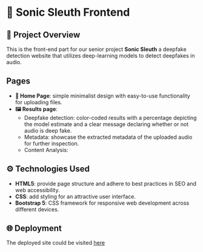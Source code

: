 # :mag_right: Sonic Sleuth Frontend

## 🌟 Project Overview

This is the front-end part for our senior project **Sonic Sleuth** a deepfake detection website that utilizes deep-learning models to detect deepfakes in audio.

## Pages

- **👤 Home Page**: simple minimalist design with easy-to-use functionality for uploading files.
- **🖼️ Results page**:
  - Deepfake detection: color-coded results with a percentage depicting the model estimate and a clear message declaring whether or not audio is deep fake.
  - Metadata: showcase the extracted metadata of the uploaded audio for further inspection.
  - Content Analysis:
    
 ## ⚙️ Technologies Used

- **HTML5**: provide page structure and adhere to best practices in SEO and  web accessibility. 
- **CSS**: add styling for an attractive user interface.
- **Bootstrap 5**: CSS framework for responsive web development across different devices.

## 🌐 Deployment
The deployed site could be visited [here](https://danaalmalki.github.io/Sonic-Sleuth/index.html)
